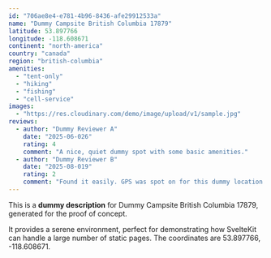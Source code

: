 ```yaml
---
id: "706ae8e4-e781-4b96-8436-afe29912533a"
name: "Dummy Campsite British Columbia 17879"
latitude: 53.897766
longitude: -118.608671
continent: "north-america"
country: "canada"
region: "british-columbia"
amenities:
  - "tent-only"
  - "hiking"
  - "fishing"
  - "cell-service"
images:
  - "https://res.cloudinary.com/demo/image/upload/v1/sample.jpg"
reviews:
  - author: "Dummy Reviewer A"
    date: "2025-06-026"
    rating: 4
    comment: "A nice, quiet dummy spot with some basic amenities."
  - author: "Dummy Reviewer B"
    date: "2025-08-019"
    rating: 2
    comment: "Found it easily. GPS was spot on for this dummy location."
---
```


This is a **dummy description** for Dummy Campsite British Columbia 17879, generated for the proof of concept.

It provides a serene environment, perfect for demonstrating how SvelteKit can handle a large number of static pages. The coordinates are 53.897766, -118.608671.
